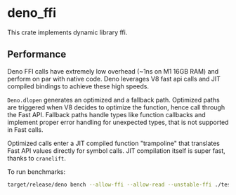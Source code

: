 # deno_ffi

This crate implements dynamic library ffi.

## Performance

Deno FFI calls have extremely low overhead (~1ns on M1 16GB RAM) and perform on
par with native code. Deno leverages V8 fast api calls and JIT compiled bindings
to achieve these high speeds.

`Deno.dlopen` generates an optimized and a fallback path. Optimized paths are
triggered when V8 decides to optimize the function, hence call through the Fast
API. Fallback paths handle types like function callbacks and implement proper
error handling for unexpected types, that is not supported in Fast calls.

Optimized calls enter a JIT compiled function "trampoline" that translates Fast
API values directly for symbol calls. JIT compilation itself is super fast,
thanks to `cranelift`. 

To run benchmarks:

```bash
target/release/deno bench --allow-ffi --allow-read --unstable-ffi ./tests/ffi/tests/bench.js
```
